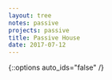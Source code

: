 ```yaml
---
layout: tree
notes: passive
projects: passive
title: Passive House
date: 2017-07-12
---
```



{::options auto_ids="false" /}


